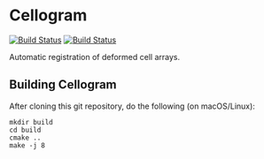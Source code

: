 # Cellogram

[![Build Status](https://travis-ci.com/cellogram/cellogram.svg?branch=master)](https://travis-ci.com/cellogram/cellogram)
[![Build Status](https://dev.azure.com/cellogram/cellogram/_apis/build/status/cellogram.cellogram?branchName=master)](https://dev.azure.com/cellogram/cellogram/_build/latest?definitionId=1&branchName=master)

Automatic registration of deformed cell arrays.

## Building Cellogram

After cloning this git repository, do the following (on macOS/Linux):

```
mkdir build
cd build
cmake ..
make -j 8
```
